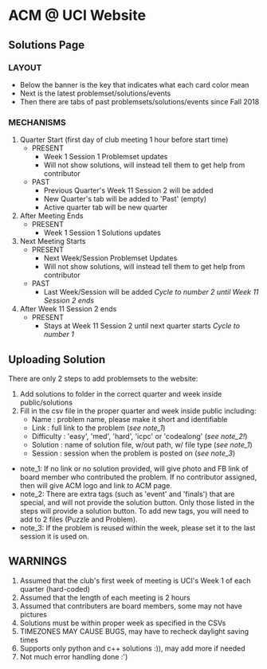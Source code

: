 # ACM @ UCI Website ###

## Solutions Page
### LAYOUT
- Below the banner is the key that indicates what each card color mean
- Next is the latest problemset/solutions/events
- Then there are tabs of past problemsets/solutions/events since Fall 2018
### MECHANISMS
1. Quarter Start (first day of club meeting 1 hour before start time)
    * PRESENT
        -  Week 1 Session 1 Problemset updates
        -  Will not show solutions, will instead tell them to get help from contributor
    * PAST
        - Previous Quarter's Week 11 Session 2 will be added
        - New Quarter's tab will be added to 'Past' (empty)
        - Active quarter tab will be new quarter
2. After Meeting Ends
    * PRESENT
        - Week 1 Session 1 Solutions updates
3. Next Meeting Starts
    * PRESENT
        - Next Week/Session Problemset Updates
        - Will not show solutions, will instead tell them to get help from contributor
    * PAST
         - Last Week/Session will be added
    *Cycle to number 2 until Week 11 Session 2 ends*
4. After Week 11 Session 2 ends
    * PRESENT
        - Stays at Week 11 Session 2 until next quarter starts
    *Cycle to number 1*

## Uploading Solution
There are only 2 steps to add problemsets to the website:
1. Add solutions to folder in the correct quarter and week inside public/solutions
2. Fill in the csv file in the proper quarter and week inside public including:
    * Name          : problem name, please make it short and identifiable
    * Link          : full link to the problem (*see note_1*)
    * Difficulty    : 'easy', 'med', 'hard', 'icpc' or 'codealong' (*see note_2!*)
    * Solution      : name of solution file, w/out path, w/ file type (*see note_1*)
    * Session       : session when the problem is posted on (*see note_3*)

* note_1: 
    If no link or no solution provided, will give photo and FB link
    of board member who contributed the problem. If no contributor
    assigned, then will give ACM logo and link to ACM page.
* note_2:
    There are extra tags (such as 'event' and 'finals') that are 
    special, and will not provide the solution button. Only those
    listed in the steps will provide a solution button. To add new
    tags, you will need to add to 2 files (Puzzle and Problem).
* note_3:
    If the problem is reused within the week, please set it to 
    the last session it is used on.

## WARNINGS
1. Assumed that the club's first week of meeting is UCI's Week 1 of each quarter (hard-coded)
2. Assumed that the length of each meeting is 2 hours
3. Assumed that contributers are board members, some may not have pictures
4. Solutions must be within proper week as specified in the CSVs
5. TIMEZONES MAY CAUSE BUGS, may have to recheck daylight saving times
6. Supports only python and c++ solutions :)), may add more if needed
7. Not much error handling done :')
